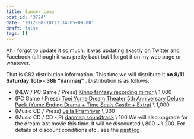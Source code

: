 ```yaml
---
title: Summer camp
post_id: '3724'
date: '2012-08-10T21:34:05+09:00'
draft: false
tags: []
---
```


Ah I forgot to update it so much. It was updating exactly on Twitter and Facebook (although it was pretty bad) but I forgot it on my web page or whatever.

That is C82 distribution information. This time we will distribute it **on 8/11 Saturday Toto - 38b "danmaq"** . Distribution is as follows.

*   (NEW / PC Game / Press) [Kinno fantasy recording mirror](http://kagaminer.in) \ 1,000
*   (PC Game / Press) [Toei Yume Dream Theater 5th Anniversary Deluxe Pack (Yume Ending Drama + Time Seals Castle + Extra)](!/thC) \ 1,000
*   (Music CD / Press) [Leila Prismriver](!/leila) \ 300
*   (Music CD / CD - R) [danmaq soundtrack](!/dst) \ 100 We will also upgrade for the dream last movie this time. It will be discounted \ 800 ~ \ 200. For details of discount conditions etc., see the [past log](/3715) .
